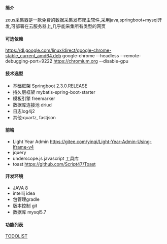 #### 简介
zeus采集器是一款免费的数据采集发布爬虫软件,采用java,springboot+mysql开发,可部署在云服务器上,几乎能采集所有类型的网页

#### 可选依赖
https://dl.google.com/linux/direct/google-chrome-stable_current_amd64.deb
 google-chrome --headless --remote-debugging-port=9222 https://chromium.org --disable-gpu

#### 技术选型
  - 基础框架 Springboot 2.3.0.RELEASE
  - 持久层框架 mybatis-spring-boot-starter
  - 模板引擎 freemarker
  - 数据库连接池 driud
  - 日志log4j2
  - 其他:quartz, fastjson
 
#### 前端
  - Light Year Admin https://gitee.com/yinqi/Light-Year-Admin-Using-Iframe-v4
  - jquery
  - underscope.js javascript 工具库
  - toast https://github.com/Script47/Toast
#### 开发环境
  - JAVA 8
  - intellij idea
  - 包管理gradle
  - 版本控制 git
  - 数据库 mysql5.7

#### 功能列表
   [TODOLIST](./todo.md "TODOLIST")
